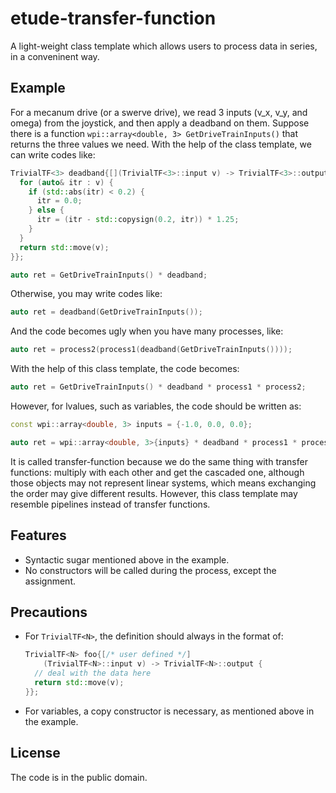 # etude-transfer-function

A light-weight class template which allows users to process data in series, in a conveninent way.

## Example

For a mecanum drive (or a swerve drive), we read 3 inputs (v_x, v_y, and omega) from the joystick, and then apply a deadband on them. Suppose there is a function `wpi::array<double, 3> GetDriveTrainInputs()` that returns the three values we need. With the help of the class template, we can write codes like:

```cpp
TrivialTF<3> deadband{[](TrivialTF<3>::input v) -> TrivialTF<3>::output {
  for (auto& itr : v) {
    if (std::abs(itr) < 0.2) {
      itr = 0.0;
    } else {
      itr = (itr - std::copysign(0.2, itr)) * 1.25;
    }
  }
  return std::move(v);
}};

auto ret = GetDriveTrainInputs() * deadband;
```

Otherwise, you may write codes like:

```cpp
auto ret = deadband(GetDriveTrainInputs());
```

And the code becomes ugly when you have many processes, like:

```cpp
auto ret = process2(process1(deadband(GetDriveTrainInputs())));
```

With the help of this class template, the code becomes:

```cpp
auto ret = GetDriveTrainInputs() * deadband * process1 * process2;
```

However, for lvalues, such as variables, the code should be written as:

```cpp
const wpi::array<double, 3> inputs = {-1.0, 0.0, 0.0};

auto ret = wpi::array<double, 3>{inputs} * deadband * process1 * process2;
```

It is called transfer-function because we do the same thing with transfer functions: multiply with each other and get the cascaded one, although those objects may not represent linear systems, which means exchanging the order may give different results. However, this class template may resemble pipelines instead of transfer functions.

## Features

- Syntactic sugar mentioned above in the example.
- No constructors will be called during the process, except the assignment.

## Precautions

- For `TrivialTF<N>`, the definition should always in the format of:
  ```cpp
  TrivialTF<N> foo{[/* user defined */]
      (TrivialTF<N>::input v) -> TrivialTF<N>::output {
    // deal with the data here
    return std::move(v);
  }};
  ```
- For variables, a copy constructor is necessary, as mentioned above in the example.

## License

The code is in the public domain.